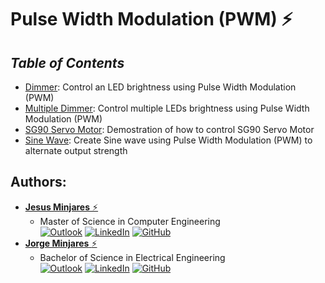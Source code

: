 # **Pulse Width Modulation (PWM) :zap:**

## ***Table of Contents***
* [Dimmer](https://github.com/jminjares4/MSP432-Example-Codes/tree/main/Pulse%20Width%20Modulation%20(PWM)/Dimmer): Control an LED brightness using Pulse Width Modulation (PWM)
* [Multiple Dimmer](https://github.com/jminjares4/MSP432-Example-Codes/tree/main/Pulse%20Width%20Modulation%20(PWM)/Multiple%20Dimmer): Control multiple LEDs brightness using Pulse Width Modulation (PWM)
* [SG90 Servo Motor](https://github.com/jminjares4/MSP432-Example-Codes/tree/main/Pulse%20Width%20Modulation%20(PWM)/SG90%20Servo%20Motor): Demostration of how to control SG90 Servo Motor
* [Sine Wave](https://github.com/jminjares4/MSP432-Example-Codes/tree/main/Pulse%20Width%20Modulation%20(PWM)/Sine%20Wave): Create Sine wave using Pulse Width Modulation (PWM) to alternate output strength

## **Authors:**
* [**Jesus Minjares** :zap:](https://github.com/jminjares4)<br>
  * Master of Science in Computer Engineering<br>
[![Outlook](https://img.shields.io/badge/Microsoft_Outlook-0078D4?style=for-the-badge&logo=microsoft-outlook&logoColor=white&style=flat)](mailto:jminjares4@miners.utep.edu) 
[![LinkedIn](https://img.shields.io/badge/LinkedIn-0077B5?style=for-the-badge&logo=linkedin&logoColor=white&style=flat)](https://www.linkedin.com/in/jesus-minjares-157a21195/) [![GitHub](https://img.shields.io/badge/GitHub-100000?style=for-the-badge&logo=github&logoColor=white&style=flat)](https://github.com/jminjares4)
* [**Jorge Minjares** :zap:](https://github.com/JorgeMinjares)<br>
  * Bachelor of Science in Electrical Engineering<br>
[![Outlook](https://img.shields.io/badge/Microsoft_Outlook-0078D4?style=for-the-badge&logo=microsoft-outlook&logoColor=white&style=flat)](mailto:jminjares5@miners.utep.edu) 
[![LinkedIn](https://img.shields.io/badge/LinkedIn-0077B5?style=for-the-badge&logo=linkedin&logoColor=white&style=flat)](https://www.linkedin.com/in/jorge-minjares/) [![GitHub](https://img.shields.io/badge/GitHub-100000?style=for-the-badge&logo=github&logoColor=white&style=flat)](https://github.com/JorgeMinjares)

